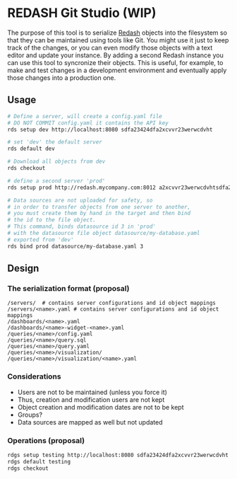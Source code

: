 # REDASH Git Studio (WIP)

The purpose of this tool is to serialize [Redash](http://redash.io) objects
into the filesystem so that they can be maintained using tools like Git.
You might use it just to keep track of the changes, or
you can even modify those objects with a text editor and update your instance.
By adding a second Redash instance you can use this tool to syncronize their objects.
This is useful, for example, to make and test changes in a development  environment
and eventually apply those changes into a production one.


## Usage


```bash
# Define a server, will create a config.yaml file
# DO NOT COMMIT config.yaml it contains the API key
rds setup dev http://localhost:8080 sdfa23424dfa2xcvvr23werwcdvht

# set 'dev' the default server
rds default dev

# Download all objects from dev
rds checkout

# define a second server 'prod'
rds setup prod http://redash.mycompany.com:8012 a2xcvvr23werwcdvhtsdfa23424df

# Data sources are not uploaded for safety, so
# in order to transfer objects from one server to another,
# you must create them by hand in the target and then bind
# the id to the file object.
# This command, binds datasource id 3 in 'prod'
# with the datasource file object datasource/my-database.yaml
# exported from 'dev'
rds bind prod datasource/my-database.yaml 3

```



## Design

### The serialization format (proposal)

```
/servers/  # contains server configurations and id object mappings
/servers/<name>.yaml # contains server configurations and id object mappings
/dashboards/<name>.yaml
/dashboards/<name>-widget-<name>.yaml
/queries/<name>/config.yaml
/queries/<name>/query.sql
/queries/<name>/query.yaml
/queries/<name>/visualization/
/queries/<name>/visualization/<name>.yaml
```

### Considerations

- Users are not to be maintained (unless you force it)
- Thus, creation and modification users are not kept
- Object creation and modification dates are not to be kept
- Groups?
- Data sources are mapped as well but not updated

### Operations (proposal)


```bash
rdgs setup testing http://localhost:8080 sdfa23424dfa2xcvvr23werwcdvht
rdgs default testing
rdgs checkout
```


